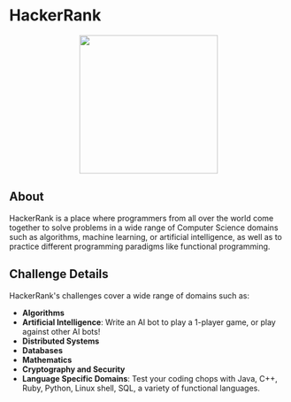 # HackerRank
<p align="center"><img src="https://upload.wikimedia.org/wikipedia/commons/6/65/HackerRank_logo.png" width="250" /></p>

## About
HackerRank is a place where programmers from all over the world come together to solve problems in a wide range of Computer Science domains such as algorithms, machine learning, or artificial intelligence, as well as to practice different programming paradigms like functional programming.</p>

## Challenge Details
HackerRank's challenges cover a wide range of domains such as:
* **Algorithms**
* **Artificial Intelligence**: Write an AI bot to play a 1-player game, or play against other AI bots!
* **Distributed Systems**
* **Databases**
* **Mathematics**
* **Cryptography and Security**
* **Language Specific Domains**: Test your coding chops with Java, C++, Ruby, Python, Linux shell, SQL, a variety of functional languages.
